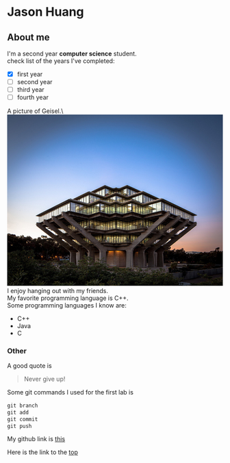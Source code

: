 # Jason Huang

## About me

I'm a second year **computer science** student.\
check list of the years I've completed:
- [x] first year
- [ ] second year
- [ ] third year
- [ ] fourth year

A picture of Geisel.\ 
![Geisel](/pictures/Geisel.jpg)
I enjoy hanging out with my friends.\
My favorite programming language is C++.\
Some programming languages I know are:
- C++
- Java
- C

### Other
A good quote is
>Never give up!

Some git commands I used for the first lab is
```
git branch
git add
git commit
git push
```

My github link is [this](https://github.com/jasonhuan9)

Here is the link to the [top](#Jason-Huang)



